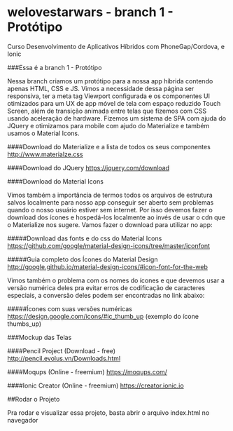 # welovestarwars - branch 1 - Protótipo
Curso Desenvolvimento de Aplicativos Híbridos com PhoneGap/Cordova, e Ionic

###Essa é a branch 1 - Protótipo

Nessa branch criamos um protótipo para a nossa app híbrida contendo apenas HTML, CSS e JS. Vimos a necessidade dessa página ser responsiva, ter a meta tag Viewport configurada e os componentes UI otimizados para um UX de app móvel de tela com espaço reduzido Touch Screen, além de transição animada entre telas que fizemos com CSS usando aceleração de hardware. Fizemos um sistema de SPA com ajuda do JQuery e otimizamos para mobile com ajudo do Materialize e também usamos o Material Icons.

####Download do Materialize e a lista de todos os seus componentes
http://www.materialze.css

####Download do JQuery
https://jquery.com/download

####Download do Material Icons

Vimos também a importância de termos todos os arquivos de estrutura salvos localmente para nosso app conseguir ser aberto sem problemas quando o nosso usuário estiver sem internet. Por isso devemos fazer o download dos ícones e hospedá-los localmente ao invés de usar o cdn que o Materialize nos sugere. Vamos fazer o download para utilizar no app:

#####Download das fonts e do css do Material Icons
https://github.com/google/material-design-icons/tree/master/iconfont

#####Guia completo dos Ícones do Material Design
http://google.github.io/material-design-icons/#icon-font-for-the-web

Vimos também o problema com os nomes do ícones e que devemos usar a versão numérica deles pra evitar erros de codificação de caracteres especiais, a conversão deles podem ser encontradas no link abaixo:

#####Ícones com suas versões numéricas
https://design.google.com/icons/#ic_thumb_up (exemplo do ícone thumbs_up)

###Mockup das Telas

####Pencil Project (Download - free)
http://pencil.evolus.vn/Downloads.html

####Moqups (Online - freemium)
https://moqups.com/

####Ionic Creator (Online - freemium)
https://creator.ionic.io

##Rodar o Projeto

Pra rodar e visualizar essa projeto, basta abrir o arquivo index.html no navegador



